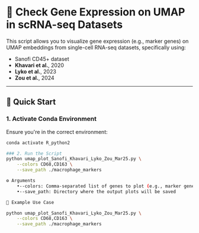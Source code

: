 # 🔬 Check Gene Expression on UMAP in scRNA-seq Datasets

This script allows you to visualize gene expression (e.g., marker genes) on UMAP embeddings from single-cell RNA-seq datasets, specifically using:

- Sanofi CD45+ dataset  
- **Khavari et al.**, 2020  
- **Lyko et al.**, 2023  
- **Zou et al.**, 2024  

---

## 🚀 Quick Start

### 1. Activate Conda Environment
Ensure you're in the correct environment:
```bash
conda activate R_python2

### 2. Run the Script
python umap_plot_Sanofi_Khavari_Lyko_Zou_Mar25.py \
    --colors CD68,CD163 \
    --save_path ./macrophage_markers

⚙️ Arguments
	•--colors: Comma-separated list of genes to plot (e.g., marker genes)
	•--save_path: Directory where the output plots will be saved

🧪 Example Use Case

python umap_plot_Sanofi_Khavari_Lyko_Zou_Mar25.py \
    --colors CD68,CD163 \
    --save_path ./macrophage_markers

